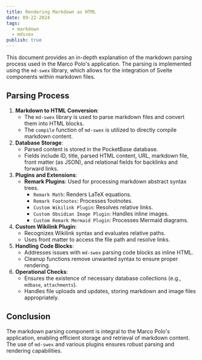 ```yaml
---
title: Rendering Markdown as HTML
date: 09-22-2024
tags:
  - markdown
  - mdsvex
publish: true
---
```


This document provides an in-depth explanation of the markdown parsing process used in the Marco Polo's application. The parsing is implemented using the `md-swex` library, which allows for the integration of Svelte components within markdown files.
## Parsing Process
1. **Markdown to HTML Conversion**:
   - The `md-swex` library is used to parse markdown files and convert them into HTML blocks.
   - The `compile` function of `md-swex` is utilized to directly compile markdown content.
2. **Database Storage**:
   - Parsed content is stored in the PocketBase database.
   - Fields include ID, title, parsed HTML content, URL, markdown file, front matter (as JSON), and relational fields for backlinks and forward links.
3. **Plugins and Extensions**:
   - **Remark Plugins**: Used for processing markdown abstract syntax trees.
     - `Remark Math`: Renders LaTeX equations.
     - `Remark Footnotes`: Processes footnotes.
     - `Custom Wikilink Plugin`: Resolves relative links.
     - `Custom Obsidian Image Plugin`: Handles inline images.
     - `Custom Remark Mermaid Plugin`: Processes Mermaid diagrams.
4. **Custom Wikilink Plugin**:
   - Recognizes Wikilink syntax and evaluates relative paths.
   - Uses front matter to access the file path and resolve links.
5. **Handling Code Blocks**:
   - Addresses issues with `md-swex` parsing code blocks as inline HTML.
   - Cleanup functions remove unwanted syntax to ensure proper rendering.
6. **Operational Checks**:
   - Ensures the existence of necessary database collections (e.g., `mdbase`, `attachments`).
   - Handles file uploads and updates, storing markdown and image files appropriately.
## Conclusion
The markdown parsing component is integral to the Marco Polo's application, enabling efficient storage and retrieval of markdown content. The use of `md-swex` and various plugins ensures robust parsing and rendering capabilities.
